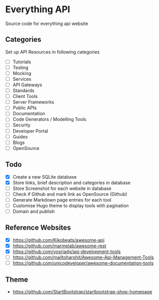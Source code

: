 # Everything API 

Source code for everything api website

## Categories

Set up API Resources in following categories

- [ ] Tutorials
- [ ] Testing
- [ ] Mocking
- [ ] Services
- [ ] API Gateways
- [ ] Standards
- [ ] Client Tools
- [ ] Server Frameworks
- [ ] Public APIs
- [ ] Documentation
- [ ] Code Generators / Modelling Tools
- [ ] Security
- [ ] Developer Portal
- [ ] Guides
- [ ] Blogs
- [ ] OpenSource

## Todo

- [x] Create a new SQLite database
- [x] Store links, brief description and categories in database
- [ ] Store Screenshot for each website in database
- [ ] Check if Github and mark link as OpenSource (Github)
- [ ] Generate Markdown page entries for each tool
- [ ] Customise Hugo theme to display tools with pagination
- [ ] Domain and publish

## Reference Websites

- [x] https://github.com/Kikobeats/awesome-api
- [x] https://github.com/marmelab/awesome-rest
- [x] https://github.com/yosriady/api-development-tools
- [ ] https://github.com/mailtoharshit/Awesome-Api-Management-Tools
- [ ] https://github.com/unicodeveloper/awesome-documentation-tools

## Theme

- https://github.com/StartBootstrap/startbootstrap-shop-homepage

